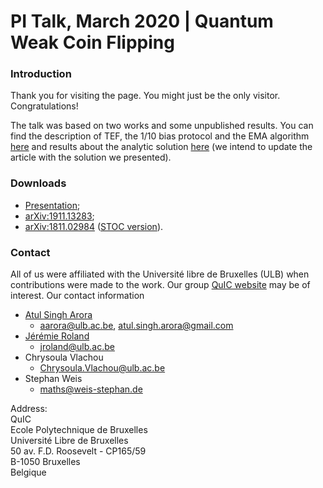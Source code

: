 # PI Talk, March 2020 | Quantum Weak Coin Flipping

### Introduction

Thank you for visiting the page. You might just be the only visitor. Congratulations!

The talk was based on two works and some unpublished results. You can find the description of TEF, the 1/10 bias protocol and the EMA algorithm [here](../WCF/README.MD) and results about the analytic solution [here](../WCF2/README.MD) (we intend to update the article with the solution we presented).



### Downloads

* [Presentation](./PI_March_2020_CF_analytic_simplified.pptx); 
* [arXiv:1911.13283](https://arxiv.org/abs/1911.13283); 
* [arXiv:1811.02984](http://arxiv.org/abs/1811.02984) ([STOC version](https://github.com/AtulSinghArora/QR/blob/master/WCF/stoc19main-p19-p-58b08d9-40827-final.pdf)).



### Contact

All of us were affiliated with the Université libre de Bruxelles (ULB) when contributions were made to the work. Our group [QuIC website](http://quic.ulb.ac.be) may be of interest. Our contact information
- [Atul Singh Arora](https://atulsingharora.github.io) 
	- aarora@ulb.ac.be, atul.singh.arora@gmail.com
- [Jérémie Roland](<http://quic.ulb.ac.be/members/jroland>)
	- jroland@ulb.ac.be
- Chrysoula Vlachou
  - Chrysoula.Vlachou@ulb.ac.be
- Stephan Weis
	- maths@weis-stephan.de



Address:  
QuIC  
Ecole Polytechnique de Bruxelles  
Université Libre de Bruxelles  
50 av. F.D. Roosevelt - CP165/59  
B-1050 Bruxelles  
Belgique  
